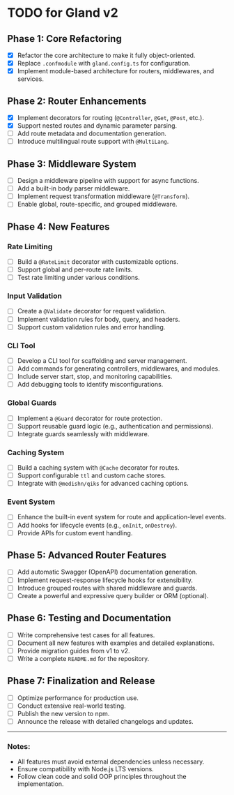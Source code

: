 # TODO for Gland v2

## Phase 1: Core Refactoring

- [x] Refactor the core architecture to make it fully object-oriented.
- [x] Replace `.confmodule` with `gland.config.ts` for configuration.
- [x] Implement module-based architecture for routers, middlewares, and services.

## Phase 2: Router Enhancements

- [x] Implement decorators for routing (`@Controller`, `@Get`, `@Post`, etc.).
- [x] Support nested routes and dynamic parameter parsing.
- [ ] Add route metadata and documentation generation.
- [ ] Introduce multilingual route support with `@MultiLang`.

## Phase 3: Middleware System

- [ ] Design a middleware pipeline with support for async functions.
- [ ] Add a built-in body parser middleware.
- [ ] Implement request transformation middleware (`@Transform`).
- [ ] Enable global, route-specific, and grouped middleware.

## Phase 4: New Features

### Rate Limiting

- [ ] Build a `@RateLimit` decorator with customizable options.
- [ ] Support global and per-route rate limits.
- [ ] Test rate limiting under various conditions.

### Input Validation

- [ ] Create a `@Validate` decorator for request validation.
- [ ] Implement validation rules for body, query, and headers.
- [ ] Support custom validation rules and error handling.

### CLI Tool

- [ ] Develop a CLI tool for scaffolding and server management.
- [ ] Add commands for generating controllers, middlewares, and modules.
- [ ] Include server start, stop, and monitoring capabilities.
- [ ] Add debugging tools to identify misconfigurations.

### Global Guards

- [ ] Implement a `@Guard` decorator for route protection.
- [ ] Support reusable guard logic (e.g., authentication and permissions).
- [ ] Integrate guards seamlessly with middleware.

### Caching System

- [ ] Build a caching system with `@Cache` decorator for routes.
- [ ] Support configurable `ttl` and custom cache stores.
- [ ] Integrate with `@medishn/qiks` for advanced caching options.

### Event System

- [ ] Enhance the built-in event system for route and application-level events.
- [ ] Add hooks for lifecycle events (e.g., `onInit`, `onDestroy`).
- [ ] Provide APIs for custom event handling.

## Phase 5: Advanced Router Features

- [ ] Add automatic Swagger (OpenAPI) documentation generation.
- [ ] Implement request-response lifecycle hooks for extensibility.
- [ ] Introduce grouped routes with shared middleware and guards.
- [ ] Create a powerful and expressive query builder or ORM (optional).

## Phase 6: Testing and Documentation

- [ ] Write comprehensive test cases for all features.
- [ ] Document all new features with examples and detailed explanations.
- [ ] Provide migration guides from v1 to v2.
- [ ] Write a complete `README.md` for the repository.

## Phase 7: Finalization and Release

- [ ] Optimize performance for production use.
- [ ] Conduct extensive real-world testing.
- [ ] Publish the new version to npm.
- [ ] Announce the release with detailed changelogs and updates.

---

### Notes:

- All features must avoid external dependencies unless necessary.
- Ensure compatibility with Node.js LTS versions.
- Follow clean code and solid OOP principles throughout the implementation.
